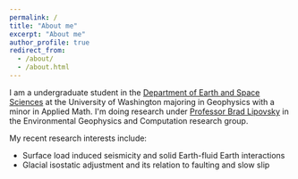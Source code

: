 ```yaml
---
permalink: /
title: "About me"
excerpt: "About me"
author_profile: true
redirect_from: 
  - /about/
  - /about.html
---
```


I am a undergraduate student in the [Department of Earth and Space Sciences](https://www.ess.washington.edu/) at the University of Washington majoring in Geophysics with a minor in Applied Math. I'm doing research under [Professor Brad Lipovsky](https://bradlipovsky.github.io/) in the Environmental Geophysics and Computation research group.

My recent research interests include:
* Surface load induced seismicity and solid Earth-fluid Earth interactions
* Glacial isostatic adjustment and its relation to faulting and slow slip

